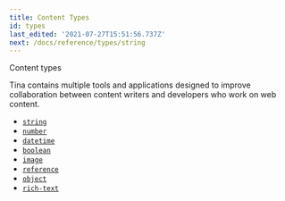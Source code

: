```yaml
---
title: Content Types
id: types
last_edited: '2021-07-27T15:51:56.737Z'
next: /docs/reference/types/string
---
```


Content types

Tina contains multiple tools and applications designed to improve collaboration between content writers and developers who work on web content.

- [`string`](/docs/reference/types/string/)
- [`number`](/docs/reference/types/number/)
- [`datetime`](/docs/reference/types/datetime/)
- [`boolean`](/docs/reference/types/boolean/)
- [`image`](/docs/reference/types/image/)
- [`reference`](/docs/reference/types/reference/)
- [`object`](/docs/reference/types/object/)
- [`rich-text`](/docs/reference/types/rich-text/)

